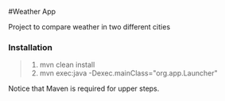 #Weather App

Project to compare weather in two different cities

### **Installation**
> 1) mvn clean install
> 2) mvn exec:java -Dexec.mainClass="org.app.Launcher"

Notice that Maven is required for upper steps.